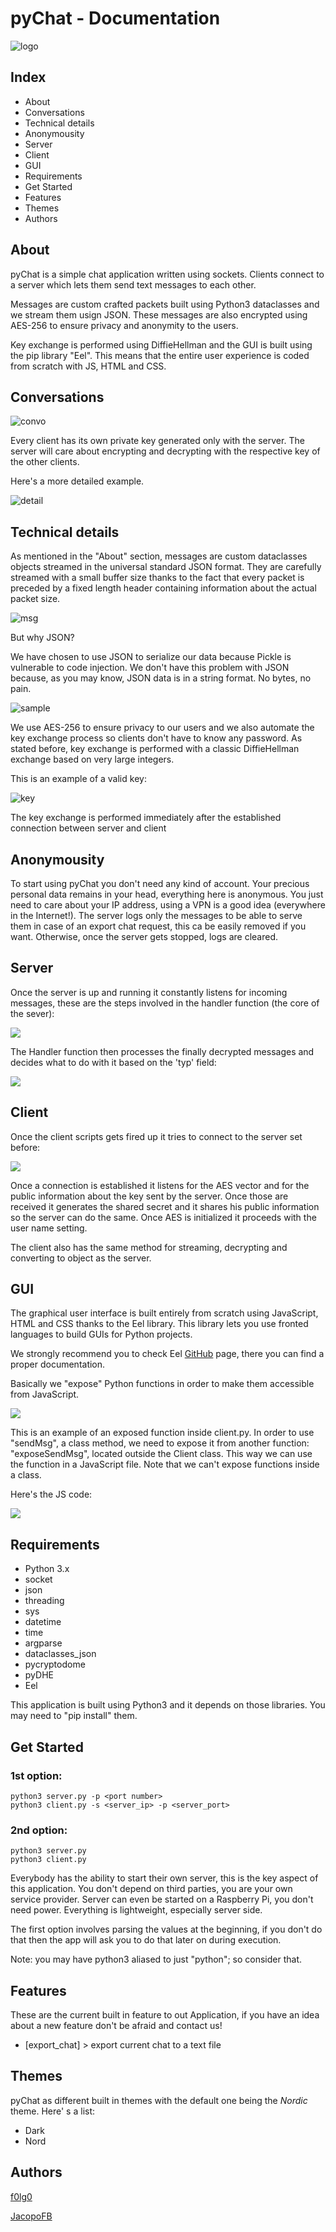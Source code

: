 # pyChat - Documentation

![logo](pics/logo.png)

## Index

* About
* Conversations
* Technical details
* Anonymousity
* Server
* Client
* GUI
* Requirements
* Get Started
* Features
* Themes
* Authors

## About

pyChat is a simple chat application written using sockets.  Clients connect to a server which lets them send text messages to each  other.

Messages are custom crafted packets built using Python3 dataclasses and we stream them usign JSON. These messages are also encrypted using AES-256 to  ensure privacy and anonymity to the users.

Key exchange is performed using DiffieHellman and the GUI is built  using the pip library "Eel". This means that the entire user experience is coded from scratch with JS, HTML and CSS.

## Conversations

![convo](pics/convo.png)

Every client has its own private key generated only with the server. The server will care about encrypting and decrypting with the respective key of the other clients.

Here's a more detailed example.

![detail](pics/detail.png)

## Technical details

As mentioned in the "About" section, messages are custom dataclasses objects streamed in the universal standard JSON format. They are carefully streamed with a small buffer size thanks to the fact that every packet is preceded by a fixed length header containing information about the actual packet size.  

![msg](pics/msg.png)

But why JSON?

We have chosen to use JSON to serialize our data because Pickle is vulnerable to code injection. We don't have this problem with JSON because, as you may know, JSON data is in a string format. No bytes, no pain.

![sample](pics/sample.png)

We use AES-256 to ensure privacy to our users and we also automate the key exchange process so clients don't have to know any password.
As stated before, key exchange is performed with a classic DiffieHellman exchange based on very large integers.

This is an example of a valid key:

![key](pics/ex.png)

The key exchange is performed immediately after the established connection between server and client

## Anonymousity

To start using pyChat you don't need any kind of account. Your precious personal data remains in your head, everything here is  anonymous. You just need to care about your IP address, using a VPN is a good idea (everywhere in the Internet!). The server logs only the messages to be able to serve them in case of an export chat request, this ca be easily removed if you want. Otherwise, once the server gets stopped, logs are cleared.

## Server

Once the server is up and running it constantly listens for incoming messages, these are the steps involved in the handler function (the core of the sever):

![](pics/steps.png)

The Handler function then processes the finally decrypted messages and decides what to do with it based on the 'typ' field:

![](pics/handler.png)



## Client

Once the client scripts gets fired up it tries to connect to the server set before:

![](pics/connect.png)

Once a connection is established it listens for the AES vector and for the public information about the key sent by the server. Once those are received it generates the shared secret and it shares his public information so the server can do the same. Once AES is initialized it proceeds with the user name setting.

The client also has the same method for streaming, decrypting and converting to object as the server.

## GUI

The graphical user interface is built entirely from scratch using JavaScript, HTML and CSS thanks to the Eel library. This library lets you use fronted languages to build GUIs for Python projects.

We strongly recommend you to check Eel [GitHub](https://github.com/samuelhwilliams/Eel) page, there you can find a proper documentation.

Basically we "expose" Python functions in order to make them accessible from JavaScript.

![](pics/exposed.png)

This is an example of an exposed function inside client.py. In order to use "sendMsg", a class method, we need to expose it from another function: "exposeSendMsg", located outside the Client class. This way we can use the function in a JavaScript file. Note that we can't expose functions inside a class.

Here's the JS code:

![](pics/exposed_js.png)

## Requirements

- Python 3.x
- socket
- json
- threading
- sys
- datetime
- time
- argparse
- dataclasses_json
- pycryptodome
- pyDHE
- Eel

This application is built using Python3 and it depends on those libraries. You may need to "pip install" them.

## Get Started

### 1st option:

```
python3 server.py -p <port number>
python3 client.py -s <server_ip> -p <server_port>
```

### 2nd option:

```
python3 server.py
python3 client.py
```

Everybody has the ability to start their own server, this is the key aspect of this application. You don't depend on third parties, you are your own service provider. Server can even be started on a Raspberry Pi, you don't need power. Everything is lightweight, especially server side.

The first option involves parsing the values at the beginning, if you don't do that then the app will ask you to do that later on during execution.

Note: you may have python3 aliased to just "python"; so consider that.

## Features

These are the current built in feature to out Application, if you have an idea about a new feature don't be afraid and contact us!

- [export_chat] > export current chat to a text file

## Themes

pyChat as different built in themes with the default one being the *Nordic* theme. Here' s a list:

* Dark
* Nord

## Authors

[f0lg0](https://github.com/f0lg0)

[JacopoFB](https://github.com/JacopoFB)
